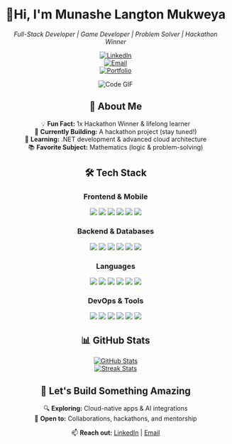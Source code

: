 <div align="center">

# 👋Hi, I'm Munashe Langton Mukweya  
*Full-Stack Developer | Game Developer | Problem Solver | Hackathon Winner*

[![LinkedIn](https://img.shields.io/badge/LinkedIn-Connect-blue?style=flat&logo=linkedin)](https://www.linkedin.com/in/munashe-l-mukweya)  
[![Email](https://img.shields.io/badge/Email-Contact%20Me-red?style=flat&logo=gmail)](mailto:munashemukweya2022@gmail.com)  
[![Portfolio](https://img.shields.io/badge/Portfolio-2291d6?style=for-the-badge&logo=chrome&logoColor=white)](https://munashemukweya.com)

![Code GIF](https://media.giphy.com/media/L1R1tvI9svkIWwpVYr/giphy.gif)

## 👋 About Me  
💡 **Fun Fact:** 1x Hackathon Winner & lifelong learner  
🔨 **Currently Building:** A hackathon project (stay tuned!)  
🧠 **Learning:** .NET development & advanced cloud architecture  
📚 **Favorite Subject:** Mathematics (logic & problem-solving)  

## 🛠 Tech Stack  

### Frontend & Mobile  
<p>
  <img src="https://img.shields.io/badge/-React-61DAFB?logo=react&logoColor=white">
  <img src="https://img.shields.io/badge/-Next.js-000000?logo=next.js&logoColor=white">
  <img src="https://img.shields.io/badge/-Angular-DD0031?logo=angular&logoColor=white">
  <img src="https://img.shields.io/badge/-Tailwind%20CSS-06B6D4?logo=tailwind-css&logoColor=white">
  <img src="https://img.shields.io/badge/-HTML5-E34F26?logo=html5&logoColor=white">
  <img src="https://img.shields.io/badge/-CSS3-1572B6?logo=css3&logoColor=white">
</p>

### Backend & Databases  
<p>
  <img src="https://img.shields.io/badge/-Node.js-339933?logo=node.js&logoColor=white">
  <img src="https://img.shields.io/badge/-Django-092E20?logo=django&logoColor=white">
  <img src="https://img.shields.io/badge/-MongoDB-47A248?logo=mongodb&logoColor=white">
  <img src="https://img.shields.io/badge/-PostgreSQL-4169E1?logo=postgresql&logoColor=white">
  <img src="https://img.shields.io/badge/-MySQL-4479A1?logo=mysql&logoColor=white">
  <img src="https://img.shields.io/badge/-Supabase-3ECF8E?logo=supabase&logoColor=white">
</p>

### Languages  
<p>
  <img src="https://img.shields.io/badge/-Python-3776AB?logo=python&logoColor=white">
  <img src="https://img.shields.io/badge/-JavaScript-F7DF1E?logo=javascript&logoColor=black">
  <img src="https://img.shields.io/badge/-TypeScript-3178C6?logo=typescript&logoColor=white">
  <img src="https://img.shields.io/badge/-C++-00599C?logo=c%2B%2B&logoColor=white">
  <img src="https://img.shields.io/badge/-Java-007396?logo=java&logoColor=white">
  <img src="https://img.shields.io/badge/-C%23-239120?logo=c-sharp&logoColor=white">
</p>

### DevOps & Tools  
<p>
  <img src="https://img.shields.io/badge/-AWS-232F3E?logo=amazon-aws&logoColor=white">
  <img src="https://img.shields.io/badge/-Docker-2496ED?logo=docker&logoColor=white">
  <img src="https://img.shields.io/badge/-Git-F05032?logo=git&logoColor=white">
  <img src="https://img.shields.io/badge/-Linux-FCC624?logo=linux&logoColor=black">
  <img src="https://img.shields.io/badge/-VS%20Code-007ACC?logo=visual-studio-code&logoColor=white">
  <img src="https://img.shields.io/badge/-Splunk-000000?logo=splunk&logoColor=white">
</p>

## 📊 GitHub Stats  
[![GitHub Stats](https://github-readme-stats.vercel.app/api?username=Langton49&show_icons=true&theme=radical)](https://github.com/Langton49)  
[![Streak Stats](https://github-readme-streak-stats.herokuapp.com/?user=Langton49&theme=radical)](https://github.com/Langton49)  

## 🚀 Let's Build Something Amazing  
🔍 **Exploring:** Cloud-native apps & AI integrations  
🤝 **Open to:** Collaborations, hackathons, and mentorship  

📫 **Reach out:** [LinkedIn](https://www.linkedin.com/in/munashe-mukweya) | [Email](mailto:munashemukweya2022@gmail.com)

</div>
